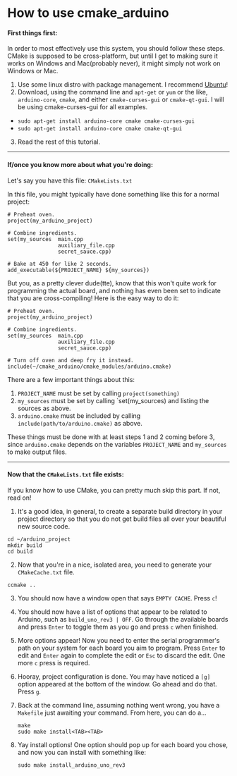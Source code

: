 # How to use cmake_arduino

#### First things first:

In order to most effectively use this system, you should follow these steps.
CMake is supposed to be cross-platform, but until I get to making sure it works
on Windows and Mac(probably never), it might simply not work on Windows or Mac.

1. Use some linux distro with package management. I recommend [Ubuntu](http://www.ubuntu.com)!
2. Download, using the command line and `apt-get` or `yum` or the like,
   `arduino-core`, `cmake`, and either `cmake-curses-gui` or `cmake-qt-gui`.
   I will be using cmake-curses-gui for all examples.
  - `sudo apt-get install arduino-core cmake cmake-curses-gui `
  - `sudo apt-get install arduino-core cmake cmake-qt-gui`
3. Read the rest of this tutorial.

---

#### If/once you know more about what you're doing:
Let's say you have this file: `CMakeLists.txt`

In this file, you might typically have done something like this for a normal project:
```
# Preheat oven.
project(my_arduino_project)

# Combine ingredients.
set(my_sources  main.cpp
                auxiliary_file.cpp
                secret_sauce.cpp)

# Bake at 450 for like 2 seconds.
add_executable(${PROJECT_NAME} ${my_sources})
```

But you, as a pretty clever dude(tte), know that this won't quite work for
programming the actual board, and nothing has even been set to indicate that
you are cross-compiling! Here is the easy way to do it:

```
# Preheat oven.
project(my_arduino_project)

# Combine ingredients.
set(my_sources  main.cpp
                auxiliary_file.cpp
                secret_sauce.cpp)

# Turn off oven and deep fry it instead.
include(~/cmake_arduino/cmake_modules/arduino.cmake)
```

There are a few important things about this:
1. `PROJECT_NAME` must be set by calling `project(something)`
2. `my_sources` must be set by calling `set(my_sources) and listing the sources as above.
3. `arduino.cmake` must be included by calling `include(path/to/arduino.cmake)` as above.

These things must be done with at least steps 1 and 2 coming before 3, since `arduino.cmake`
depends on the variables `PROJECT_NAME` and `my_sources` to make output files.

---

#### Now that the `CMakeLists.txt` file exists:

If you know how to use CMake, you can pretty much skip this part. If not, read on!

1. It's a good idea, in general, to create a separate build directory in your project
   directory so that you do not get build files all over your beautiful new source code.
  ```
  cd ~/arduino_project
  mkdir build
  cd build
  ```

2. Now that you're in a nice, isolated area, you need to generate your `CMakeCache.txt` file.
  ```
  ccmake ..
  ```

3. You should now have a window open that says `EMPTY CACHE`. Press `c`!

4. You should now have a list of options that appear to be related to Arduino,
   such as `build_uno_rev3 | OFF`. Go through the available boards and press
   `Enter` to toggle them as you go and press `c` when finished.

5. More options appear! Now you need to enter the serial programmer's path on your
   system for each board you aim to program. Press `Enter` to edit and `Enter`
   again to complete the edit or `Esc` to discard the edit. One more `c` press
   is required.

6. Hooray, project configuration is done. You may have noticed a `[g]` option
   appeared at the bottom of the window. Go ahead and do that. Press `g`.

7. Back at the command line, assuming nothing went wrong, you have a `Makefile`
   just awaiting your command. From here, you can do a...
   ```
   make
   sudo make install<TAB><TAB>
   ```

8. Yay install options! One option should pop up for each board you chose, and
   now you can install with something like:
   ```
   sudo make install_arduino_uno_rev3
   ```
